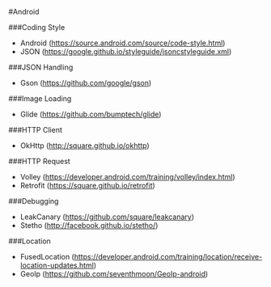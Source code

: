 #Android


###Coding Style
- Android (https://source.android.com/source/code-style.html)
- JSON (https://google.github.io/styleguide/jsoncstyleguide.xml)


###JSON Handling
- Gson (https://github.com/google/gson)

###Image Loading
- Glide (https://github.com/bumptech/glide)

###HTTP Client
- OkHttp (http://square.github.io/okhttp)

###HTTP Request
- Volley (https://developer.android.com/training/volley/index.html)
- Retrofit (https://square.github.io/retrofit)

###Debugging
- LeakCanary (https://github.com/square/leakcanary)
- Stetho (http://facebook.github.io/stetho/)

###Location
- FusedLocation
(https://developer.android.com/training/location/receive-location-updates.html)
- GeoIp (https://github.com/seventhmoon/GeoIp-android)
